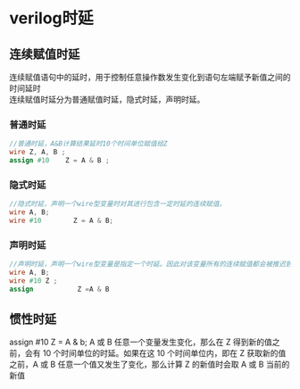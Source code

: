 # verilog时延

## 连续赋值时延
连续赋值语句中的延时，用于控制任意操作数发生变化到语句左端赋予新值之间的时间延时  
连续赋值时延分为普通赋值时延，隐式时延，声明时延。  

### 普通时延
```verilog
//普通时延，A&B计算结果延时10个时间单位赋值给Z
wire Z, A, B ;
assign #10    Z = A & B ;
```

### 隐式时延
```verilog
//隐式时延，声明一个wire型变量时对其进行包含一定时延的连续赋值。
wire A, B;
wire #10        Z = A & B;
```

### 声明时延
```verilog
//声明时延，声明一个wire型变量是指定一个时延。因此对该变量所有的连续赋值都会被推迟到指定的时间。除非门级建模中，一般不推荐使用此类方法建模。
wire A, B;
wire #10 Z ;
assign           Z =A & B
```

## 惯性时延
assign #10 Z = A & b;
A 或 B 任意一个变量发生变化，那么在 Z 得到新的值之前，会有 10 个时间单位的时延。如果在这 10 个时间单位内，即在 Z 获取新的值之前，A 或 B 任意一个值又发生了变化，那么计算 Z 的新值时会取 A 或 B 当前的新值

#



